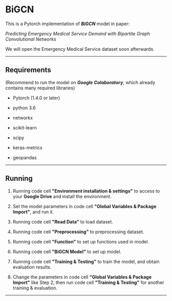 BiGCN
==

This is a Pytorch implementation of ***BiGCN*** model in paper:

*Predicting Emergency Medical Service Demand with Bipartite Graph Convolutional Networks*

We will open the Emergency Medical Service dataset soon afterwards.


---


## Requirements

(Recommend to run the model on ***Google Colaboratory***, which already contains many required libraries)

* Pytorch (1.4.0 or later)

* python 3.6

* networkx

* scikit-learn

* scipy

* keras-metrics

* geopandas

---

## Running



1.   Running code cell **"Environment installation & settings"** to access to your **Google Drive** and install the environment.

2.   Set the model parameters in code cell **"Global Variables & Package Import"**, and run it.

3.   Running code cell **"Read Data"** to load dataset.

4.   Running code cell **"Preprocessing"** to preprocessing dataset.

5.   Running code cell **"Function"** to set up functions used in model.

6.   Running code cell **"BiGCN Model"** to set up model.

7.   Running code cell **"Training & Testing"** to train the model, and obtain evaluation results.

8.   Change the parameters in code cell **"Global Variables & Package Import"** like Step 2, then run code cell **"Training & Testing"** for another training & evaluation.


---

